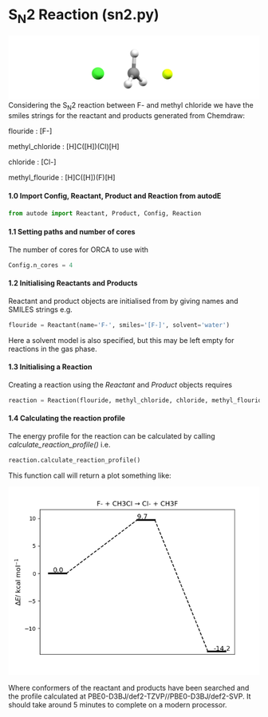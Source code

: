 # S<sub>N</sub>2 Reaction (sn2.py)
![alt text](common/sn2_image.png)
Considering the S<sub>N</sub>2 reaction between F- and methyl chloride we have the
smiles strings for the reactant and products generated from Chemdraw:

flouride        : \[F-]

methyl_chloride : \[H]C(\[H])(Cl)\[H]

chloride        : \[Cl-]

methyl_flouride : \[H]C(\[H])(F)\[H]

#### 1.0 Import Config, Reactant, Product and Reaction from autodE
```python
from autode import Reactant, Product, Config, Reaction
```


#### 1.1 Setting paths and number of cores
The number of cores for ORCA to use with

```python
Config.n_cores = 4
```

#### 1.2 Initialising Reactants and Products
Reactant and product objects are initialised from by giving names and
SMILES strings e.g.

```python
flouride = Reactant(name='F-', smiles='[F-]', solvent='water')
```

Here a solvent model is also specified, but this may be left empty for
reactions in the gas phase.

#### 1.3 Initialising a Reaction
Creating a reaction using the _Reactant_ and _Product_ objects requires

```python
reaction = Reaction(flouride, methyl_chloride, chloride, methyl_flouride)
```

#### 1.4 Calculating the reaction profile
The energy profile for the reaction can be calculated by calling
_calculate_reaction_profile()_ i.e.

```python
reaction.calculate_reaction_profile()
```

This function call will return a plot something like:

![alt text](common/sn2_reaction_profile.png)

Where conformers of the reactant and products have been searched and the
profile calculated at PBE0-D3BJ/def2-TZVP//PBE0-D3BJ/def2-SVP. It should
take around 5 minutes to complete on a modern processor.

